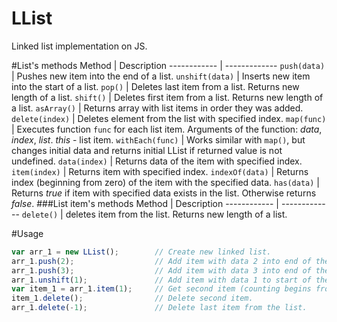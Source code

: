 # LList
Linked list implementation on JS.

#List's methods
Method | Description
------------ | -------------
`push(data)` | Pushes new item into the end of a list.
`unshift(data)` | Inserts new item into the start of a list.
`pop()` | Deletes last item from a list. Returns new length of a list.
`shift()` | Deletes first item from a list. Returns new length of a list.
`asArray()` | Returns array with list items in order they was added.
`delete(index)` | Deletes element from the list with specified index.
`map(func)` | Executes function `func` for each list item. Arguments of the function: *data*, *index*, *list*. *this* - list item. 
`withEach(func)` | Works similar with `map()`, but changes initial data and returns initial LList if returned value is not undefined.
`data(index)` | Returns data of the item with specified index.
`item(index)` | Returns item with specified index.
`indexOf(data)` | Returns index (beginning from zero) of the item with the specified data.
`has(data)` | Returns *true* if item with specified data exists in the list. Otherwise returns *false*.
###List item's methods
Method | Description
------------ | -------------
`delete()` | deletes item from the list. Returns new length of a list.

#Usage
```javascript
var arr_1 = new LList();        // Create new linked list.
arr_1.push(2);                  // Add item with data 2 into end of the list.
arr_1.push(3);                  // Add item with data 3 into end of the list.
arr_1.unshift(1);               // Add item with data 1 to start of the list.
var item_1 = arr_1.item(1);     // Get second item (counting begins from zero)
item_1.delete();                // Delete second item.
arr_1.delete(-1);               // Delete last item from the list.
```
